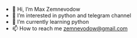 - 👋 Hi, I’m Max Zemnevodow
- 👀 I’m interested in python and telegram channel 
- 🌱 I’m currently learning python
- 📫 How to reach me zemnevodow@gmail.com

<!---
zemnevodow/zemnevodow is a ✨ special ✨ repository because its `README.md` (this file) appears on your GitHub profile.
You can click the Preview link to take a look at your changes.
--->
